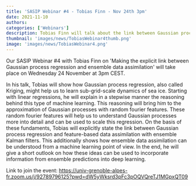 ```yaml
---
title: 'SASIP Webinar #4 - Tobias Finn - Nov 24th 3pm'
date: 2021-11-10
authors:
categories: ['Webinars']
description: Tobias Finn will talk about the link between Gaussian process regression and ensemble data assimilation
thumbnail: 'images/news/TobiasWebinar4thumb.png'
image: 'images/news/TobiasWebinar4.png'
---
```

Our SASIP Webinar #4 with Tobias Finn on 'Making the explicit link between Gaussian process regression and ensemble data assimilation' will take place on Wednesday 24 November at 3pm CEST.

In his talk, Tobias will show how Gaussian process regression, also called Kriging, might help us to learn sub-grid-scale dynamics of sea ice. Starting with linear regressions, he will explain in a stepwise manner the reasoning behind this type of machine learning. This reasoning will bring him to the approximation of Gaussian processes with random fourier features. These random fourier features will help us to understand Gaussian processes more into detail and can be used to scale this regression. On the basis of these fundaments, Tobias will explicitly state the link between Gaussian process regression and feature-based data assimilation with ensemble Kalman filters. This additionally shows how ensemble data assimilation can be understood from a machine learning point of view. In the end, he will give a short outlook on how these ideas can be used to incorporate information from ensemble predictions into deep learning.

Link to join the event: https://univ-grenoble-alpes-fr.zoom.us/j/92789796125?pwd=dW5yWksrd3pFc3pOQVQreTJ1MGpxQT09
